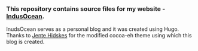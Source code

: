 ### This repository contains source files for my website - [IndusOcean](https://abhinavrahul.github.io/).

InudsOcean serves as a personal blog and it was created using Hugo.
Thanks to [Jente Hidskes](https://hjdskes.github.io/) for the modified cocoa-eh theme using which this blog is created.

